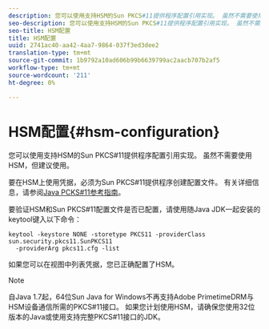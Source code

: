 ```yaml
---
description: 您可以使用支持HSM的Sun PKCS#11提供程序配置引用实现。 虽然不需要使用HSM，但建议使用。
seo-description: 您可以使用支持HSM的Sun PKCS#11提供程序配置引用实现。 虽然不需要使用HSM，但建议使用。
seo-title: HSM配置
title: HSM配置
uuid: 2741ac40-aa42-4aa7-9864-037f3ed3dee2
translation-type: tm+mt
source-git-commit: 1b9792a10ad606b99b6639799ac2aacb707b2af5
workflow-type: tm+mt
source-wordcount: '211'
ht-degree: 0%

---
```



# HSM配置{#hsm-configuration}

您可以使用支持HSM的Sun PKCS#11提供程序配置引用实现。 虽然不需要使用HSM，但建议使用。

要在HSM上使用凭据，必须为Sun PKCS#11提供程序创建配置文件。 有关详细信息，请参阅[Java PCKS#11参考指南](https://docs.oracle.com/javase/1.5.0/docs/guide/security/p11guide.html)。

要验证HSM和Sun PKCS#11配置文件是否已配置，请使用随Java JDK一起安装的keytool键入以下命令：

```
keytool -keystore NONE -storetype PKCS11 -providerClass sun.security.pkcs11.SunPKCS11 
  -providerArg pkcs11.cfg -list
```

如果您可以在视图中列表凭据，您已正确配置了HSM。

>[!NOTE]
>
>自Java 1.7起，64位Sun Java for Windows不再支持Adobe PrimetimeDRM与HSM设备通信所需的PKCS#11接口。 如果您计划使用HSM，请确保您使用32位版本的Java或使用支持完整PKCS#11接口的JDK。

